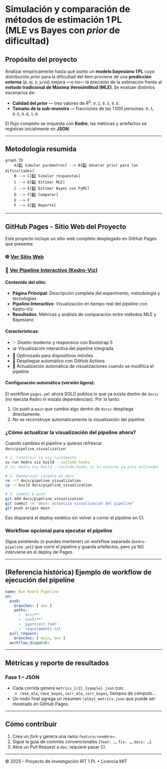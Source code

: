 # Simulación y comparación de métodos de estimación 1 PL (MLE vs Bayes con *prior* de dificultad)

## Propósito del proyecto

Analizar empíricamente hasta qué punto un **modelo bayesiano 1 PL** cuya distribución *prior* para la dificultad del ítem proviene de una **predicción externa** (p. ej. `b_pred`) mejora —o no— la precisión de la estimación frente al **método tradicional de Máxima Verosimilitud (MLE)**. Se evalúan distintos escenarios de:

*   **Calidad del *prior*** — tres valores de $R^{2}$: `0.2`, `0.5`, `0.8`.
*   **Tamaño de la sub‑muestra** — fracciones de las 1 000 personas: `0.3`, `0.5`, `0.8`, `1.0`.

El flujo completo se orquesta con **Kedro**; las métricas y artefactos se registran inicialmente en **JSON**.

---

## Metodología resumida

```mermaid
graph TD
    A[1️⃣ Simular parámetros] --> B[2️⃣ Generar prior para las dificultades]
    B --> C[3️⃣ Simular respuestas]
    C --> D[4️⃣ Estimar MLE]
    C --> E[5️⃣ Estimar Bayes con PyMC]
    D --> F[6️⃣ Comparar]
    E --> F
    F --> G[7️⃣ Reporte]
```

---

## GitHub Pages - Sitio Web del Proyecto

Este proyecto incluye un sitio web completo desplegado en GitHub Pages que presenta:

### 🌐 **[Ver Sitio Web](https://gabrielortegaproyectos.github.io/analisis-calidad-estimacion-1pl-bayesiana/)**

### 🧭 **[Ver Pipeline Interactivo (Kedro‑Viz)](https://gabrielortegaproyectos.github.io/analisis-calidad-estimacion-1pl-bayesiana/pipeline_visualization/index.html?pid=__default__&expandAllPipelines=false&types=parameters)**

#### Contenido del sitio:
- **Página Principal**: Descripción completa del experimento, metodología y tecnologías
- **Pipeline Interactivo**: Visualización en tiempo real del pipeline con Kedro-Viz
- **Resultados**: Métricas y análisis de comparación entre métodos MLE y Bayesiano

#### Características:
- ✨ Diseño moderno y responsivo con Bootstrap 5
- 📊 Visualización interactiva del pipeline integrada
- 📱 Optimizado para dispositivos móviles
- 🚀 Despliegue automático con GitHub Actions
- 🔄 Actualización automática de visualizaciones cuando se modifica el pipeline

#### Configuración automática (versión ligera):
El workflow `pages.yml` ahora SOLO publica lo que ya exista dentro de `docs/` (no ejecuta Kedro ni instala dependencias). Por lo tanto:
1. Un push a `main` que cambie algo dentro de `docs/` despliega directamente.
2. No se reconstruye automáticamente la visualización del pipeline.

### ¿Cómo actualizar la visualización del pipeline ahora?
Cuando cambies el pipeline y quieras refrescar `docs/pipeline_visualization`:

```bash
# 1. Construir la viz localmente
uv run kedro viz build --include-hooks
# (o: kedro viz build --include-hooks si tu entorno ya está activado)

# 2. Reemplazar carpeta en docs
rm -rf docs/pipeline_visualization
cp -r build docs/pipeline_visualization

# 3. Commit & push
git add docs/pipeline_visualization
git commit -m "docs: actualiza visualización del pipeline"
git push origin main
```
Eso disparará el deploy estático sin volver a correr el pipeline en CI.

### Workflow opcional para ejecutar el pipeline
Sigue existiendo (o puedes mantener) un workflow separado (`kedro-pipeline.yml`) que corre el pipeline y guarda artefactos, pero ya NO interviene en el deploy de Pages.

---

## (Referencia histórica) Ejemplo de workflow de ejecución del pipeline

```yaml
name: Run Kedro Pipeline
on:
  push:
    branches: [ dev ]
    paths:
      - 'src/**'
      - 'conf/**'
      - 'pyproject.toml'
      - 'requirements.txt'
  pull_request:
    branches: [ main, dev ]
  workflow_dispatch:
```

---

## Métricas y reporte de resultados

### Fase 1 – JSON

*   Cada corrida genera `metrics_{r2}_{sample}.json` con:
    *   `rmse_mle`, `rmse_bayes`, `corr_mle`, `corr_bayes`, tiempos de cómputo…
*   Un nodo final agrega un resumen `latest_metrics.json` que puede ser mostrado en GitHub Pages.

---

## Cómo contribuir

1.  Crea un *fork* y genera una rama `feature/<nombre>`.
2.  Sigue la guía de commits convencionales (`feat: …`, `fix: …`, `docs: …`).
3.  Abre un Pull Request a `dev`; requiere pasar CI.

---

© 2025 – Proyecto de investigación IRT 1 PL • Licencia MIT
